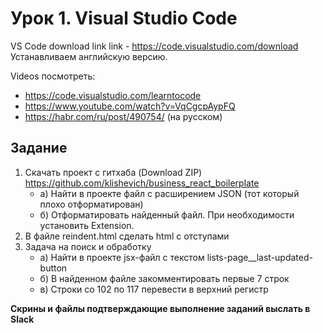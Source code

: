 # Урок 1. Visual Studio Code

VS Code download link link - https://code.visualstudio.com/download
Устанавливаем английскую версию.

Videos посмотреть:

* https://code.visualstudio.com/learntocode
* https://www.youtube.com/watch?v=VqCgcpAypFQ
* https://habr.com/ru/post/490754/ (на русском)

## Задание

1. Скачать проект с гитхаба (Download ZIP) https://github.com/klishevich/business_react_boilerplate
   * а) Найти в проекте файл с расширением JSON (тот который плохо отформатирован)
   * б) Отформатировать найденный файл. При необходимости установить Extension.
2. В файле reindent.html сделать html с отступами
3. Задача на поиск и обработку
   * а) Найти в проекте jsx-файл с текстом lists-page__last-updated-button
   * б) В найденном файле закомментировать первые 7 строк
   * в) Строки со 102 по 117 перевести в верхний регистр

**Скрины и файлы подтверждающие выполнение заданий выслать в Slack**
